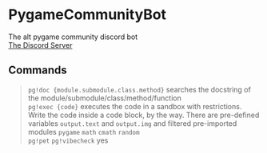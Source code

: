 # PygameCommunityBot
The alt pygame community discord bot<br/>
[The Discord Server](https://discord.gg/kD2Qq9tbKm)

## Commands
> `pg!doc {module.submodule.class.method}` searches the docstring of the module/submodule/class/method/function <br/>
> `pg!exec {code}` executes the code in a sandbox with restrictions. Write the code inside a code block, by the way. There are pre-defined variables `output.text` and `output.img` and filtered pre-imported modules `pygame` `math` `cmath` `random` <br/>
> `pg!pet` `pg!vibecheck` yes <br/>
